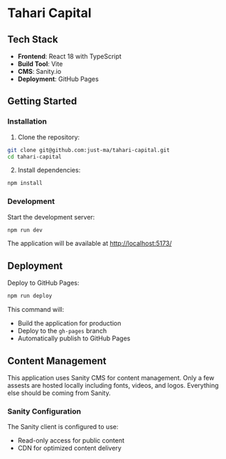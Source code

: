 # Tahari Capital

## Tech Stack

- **Frontend**: React 18 with TypeScript
- **Build Tool**: Vite
- **CMS**: Sanity.io
- **Deployment**: GitHub Pages

## Getting Started

### Installation

1. Clone the repository:
```bash
git clone git@github.com:just-ma/tahari-capital.git
cd tahari-capital
```

2. Install dependencies:
```bash
npm install
```

### Development

Start the development server:
```bash
npm run dev
```

The application will be available at [http://localhost:5173/](http://localhost:5173/)

## Deployment

Deploy to GitHub Pages:
```bash
npm run deploy
```

This command will:
- Build the application for production
- Deploy to the `gh-pages` branch
- Automatically publish to GitHub Pages

## Content Management

This application uses Sanity CMS for content management. Only a few assests are hosted locally including fonts, videos, and logos. Everything else should be coming from Sanity.

### Sanity Configuration

The Sanity client is configured to use:
- Read-only access for public content
- CDN for optimized content delivery
